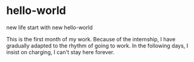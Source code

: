 # hello-world

new life start with new hello-world

This is the first month of my work. Because of the internship, I have gradually adapted to the rhythm of going to work. In the following days, I insist on charging, I can't stay here forever.
